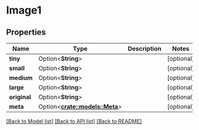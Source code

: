 # Image1

## Properties

Name | Type | Description | Notes
------------ | ------------- | ------------- | -------------
**tiny** | Option<**String**> |  | [optional]
**small** | Option<**String**> |  | [optional]
**medium** | Option<**String**> |  | [optional]
**large** | Option<**String**> |  | [optional]
**original** | Option<**String**> |  | [optional]
**meta** | Option<[**crate::models::Meta**](meta.md)> |  | [optional]

[[Back to Model list]](../README.md#documentation-for-models) [[Back to API list]](../README.md#documentation-for-api-endpoints) [[Back to README]](../README.md)


